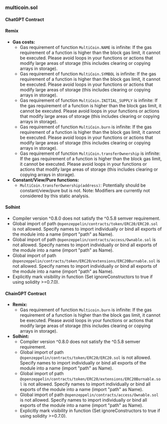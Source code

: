 ### multicoin.sol

#### ChatGPT Contract

#### Remix
- **Gas costs:**
  - Gas requirement of function `MultiCoin.NAME` is infinite: If the gas requirement of a function is higher than the block gas limit, it cannot be executed. Please avoid loops in your functions or actions that modify large areas of storage (this includes clearing or copying arrays in storage).
  - Gas requirement of function `MultiCoin.SYMBOL` is infinite: If the gas requirement of a function is higher than the block gas limit, it cannot be executed. Please avoid loops in your functions or actions that modify large areas of storage (this includes clearing or copying arrays in storage).
  - Gas requirement of function `MultiCoin.INITIAL_SUPPLY` is infinite: If the gas requirement of a function is higher than the block gas limit, it cannot be executed. Please avoid loops in your functions or actions that modify large areas of storage (this includes clearing or copying arrays in storage).
  - Gas requirement of function `MultiCoin.burn` is infinite: If the gas requirement of a function is higher than the block gas limit, it cannot be executed. Please avoid loops in your functions or actions that modify large areas of storage (this includes clearing or copying arrays in storage).
  - Gas requirement of function `MultiCoin.transferOwnership` is infinite: If the gas requirement of a function is higher than the block gas limit, it cannot be executed. Please avoid loops in your functions or actions that modify large areas of storage (this includes clearing or copying arrays in storage).
- **Constant/View/Pure functions:**
  - `MultiCoin.transferOwnership(address)`: Potentially should be constant/view/pure but is not. Note: Modifiers are currently not considered by this static analysis.

#### Solhint
- Compiler version ^0.8.0 does not satisfy the ^0.5.8 semver requirement.
- Global import of path `@openzeppelin/contracts/token/ERC20/ERC20.sol` is not allowed. Specify names to import individually or bind all exports of the module into a name (import "path" as Name).
- Global import of path `@openzeppelin/contracts/access/Ownable.sol` is not allowed. Specify names to import individually or bind all exports of the module into a name (import "path" as Name).
- Global import of path `@openzeppelin/contracts/token/ERC20/extensions/ERC20Burnable.sol` is not allowed. Specify names to import individually or bind all exports of the module into a name (import "path" as Name).
- Explicitly mark visibility in function (Set ignoreConstructors to true if using solidity >=0.7.0).

#### ChainGPT Contract
- **Remix:**
  - Gas requirement of function `Multicoin.burn` is infinite: If the gas requirement of a function is higher than the block gas limit, it cannot be executed. Please avoid loops in your functions or actions that modify large areas of storage (this includes clearing or copying arrays in storage).
- **Solhint:**
  - Compiler version ^0.8.0 does not satisfy the ^0.5.8 semver requirement.
  - Global import of path `@openzeppelin/contracts/token/ERC20/ERC20.sol` is not allowed. Specify names to import individually or bind all exports of the module into a name (import "path" as Name).
  - Global import of path `@openzeppelin/contracts/token/ERC20/extensions/ERC20Burnable.sol` is not allowed. Specify names to import individually or bind all exports of the module into a name (import "path" as Name).
  - Global import of path `@openzeppelin/contracts/access/Ownable.sol` is not allowed. Specify names to import individually or bind all exports of the module into a name (import "path" as Name).
  - Explicitly mark visibility in function (Set ignoreConstructors to true if using solidity >=0.7.0).

